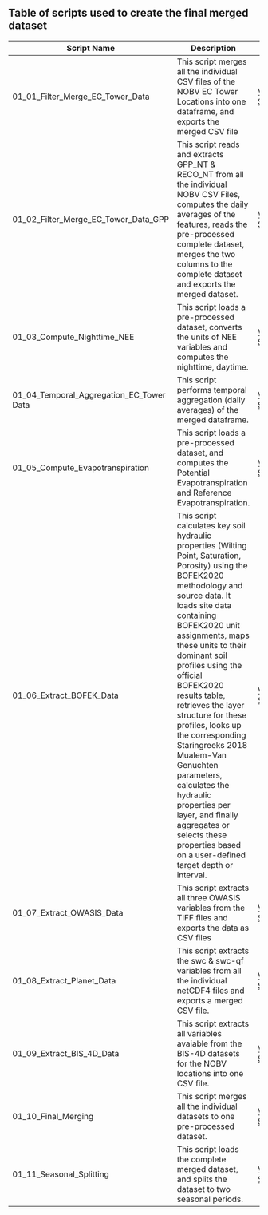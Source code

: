 ## Table of scripts used to create the final merged dataset

| Script Name | Description | Link |
|------------|------------|-------------|
| 01_01_Filter_Merge_EC_Tower_Data  | This script merges all the individual CSV files of the NOBV EC Tower Locations into one dataframe, and exports the merged CSV file | [View Script]() |
| 01_02_Filter_Merge_EC_Tower_Data_GPP  | This script reads and extracts GPP_NT & RECO_NT from all the individual NOBV CSV Files, computes the daily averages of the features, reads the pre-processed complete dataset, merges the two columns to the complete dataset and exports the merged dataset. | [View Script]() |
| 01_03_Compute_Nighttime_NEE | This script loads a pre-processed dataset, converts the units of NEE variables and computes the nighttime, daytime.  | [View Script]() |
| 01_04_Temporal_Aggregation_EC_Tower Data | This script performs temporal aggregation (daily averages) of the merged dataframe.  | [View Script]() |
| 01_05_Compute_Evapotranspiration | This script loads a pre-processed dataset, and computes the Potential Evapotranspiration and Reference Evapotranspiration. | [View Script]() |
| 01_06_Extract_BOFEK_Data | This script calculates key soil hydraulic properties (Wilting Point, Saturation, Porosity) using the BOFEK2020 methodology and source data. It loads site data containing BOFEK2020 unit assignments, maps these units to their dominant soil profiles using the official BOFEK2020 results table, retrieves the layer structure for these profiles, looks up the corresponding Staringreeks 2018 Mualem-Van Genuchten parameters, calculates the hydraulic properties per layer, and finally aggregates or selects these properties based on a user-defined target depth or interval.  | [View Script]() |
| 01_07_Extract_OWASIS_Data | This script extracts all three OWASIS variables from the TIFF files and exports the data as CSV files | [View Script]() |
| 01_08_Extract_Planet_Data | This script extracts the swc & swc-qf variables from all the individual netCDF4 files and exports a merged CSV file.  | [View Script]() |
| 01_09_Extract_BIS_4D_Data | This script extracts all variables avaiable from the BIS-4D datasets for the NOBV locations into one CSV file. | [View Script]() |
| 01_10_Final_Merging | This script merges all the individual datasets to one pre-processed dataset. | [View Script]() |
| 01_11_Seasonal_Splitting | This script loads the complete merged dataset, and splits the dataset to two seasonal periods. | [View Script]() |
